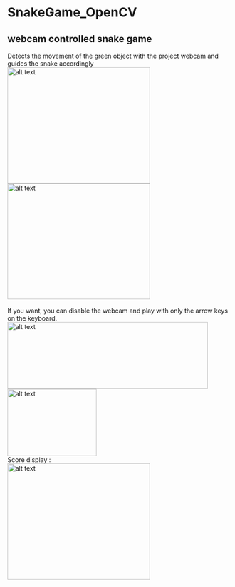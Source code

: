 # SnakeGame_OpenCV
## webcam controlled snake game
Detects the movement of the green object with the project webcam and guides the snake accordingly
<img src="https://github.com/Tuba-Yilmaz/SnakeGame_OpenCV/assets/123901071/b20cef0a-498b-4080-9273-fe20dbbe0189" alt="alt text" width="320" height="260">
<img src="https://github.com/Tuba-Yilmaz/SnakeGame_OpenCV/assets/123901071/518127c5-55cf-4575-b972-28f3071c4615" alt="alt text" width="320" height="260">
<br>
<br>
If you want, you can disable the webcam and play with only the arrow keys on the keyboard.
<br>
<img src="https://github.com/Tuba-Yilmaz/SnakeGame_OpenCV/assets/123901071/d419f242-1c81-45e7-8836-2aa3cfc011fa" alt="alt text" width="450" height="150">
<img src="https://github.com/Tuba-Yilmaz/SnakeGame_OpenCV/assets/123901071/518127c5-55cf-4575-b972-28f3071c4615" alt="alt text" width="200" height="150">
<br>
Score display :
<br>
<img src="https://github.com/Tuba-Yilmaz/SnakeGame_OpenCV/assets/123901071/f6757cb1-e29f-4d6e-8c09-42f460a066ee" alt="alt text" width="320" height="260">
